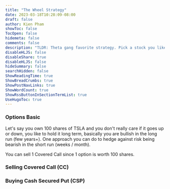 ```yaml
---
title: "The Wheel Strategy"
date: 2023-03-18T10:28:09-08:00
draft: false
author: Kien Pham
showToc: false
TocOpen: false
hidemeta: false
comments: false
description: "TLDR: Theta gang favorite strategy. Pick a stock you like to own long term (ex: TSLA). Sell Covered Call to collect premium. If got assigned, Sell Covered Put and repeat the cycle."
disableHLJS: false
disableShare: true
disableHLJS: false
hideSummary: false
searchHidden: false
ShowReadingTime: true
ShowBreadCrumbs: true
ShowPostNavLinks: true
ShowWordCount: true
ShowRssButtonInSectionTermList: true
UseHugoToc: true
---
```


### Options Basic
Let's say you own 100 shares of TSLA and you don't really care if it goes up or down, you like to hold it long term, basically you are bullish in the long run (few years+). One approach you can do to hedge against risk being bearish in the short run (weeks / month).

You can sell 1 Covered Call since 1 option is worth 100 shares.

### Selling Covered Call (CC)

### Buying Cash Secured Put (CSP)

